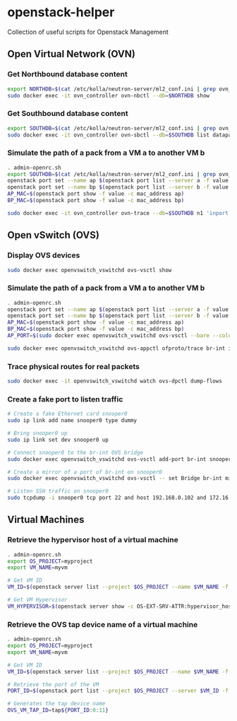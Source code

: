 # openstack-helper
Collection of useful scripts for Openstack Management

## Open Virtual Network (OVN)

### Get Northbound database content

````bash
export NORTHDB=$(cat /etc/kolla/neutron-server/ml2_conf.ini | grep ovn_nb_connection | awk '{print $3}')
sudo docker exec -it ovn_controller ovn-nbctl --db=$NORTHDB show
````
### Get Southbound database content

````bash
export SOUTHDB=$(cat /etc/kolla/neutron-server/ml2_conf.ini | grep ovn_sb_connection | awk '{print $3}')
sudo docker exec -it ovn_controller ovn-sbctl --db=$SOUTHDB list datapath_binding
````

### Simulate the path of a pack from a VM a to another VM b

````bash
. admin-openrc.sh
export SOUTHDB=$(cat /etc/kolla/neutron-server/ml2_conf.ini | grep ovn_sb_connection | awk '{print $3}')
openstack port set --name ap $(openstack port list --server a -f value -c ID)
openstack port set --name bp $(openstack port list --server b -f value -c ID)
AP_MAC=$(openstack port show -f value -c mac_address ap)
BP_MAC=$(openstack port show -f value -c mac_address bp)

sudo docker exec -it ovn_controller ovn-trace --db=$SOUTHDB n1 'inport == "ap" && eth.src == '$AP_MAC' && eth.dst == '$BP_MAC
````

## Open vSwitch (OVS)

### Display OVS devices

````bash
sudo docker exec openvswitch_vswitchd ovs-vsctl show
````

### Simulate the path of a pack from a VM a to another VM b

````bash
. admin-openrc.sh
openstack port set --name ap $(openstack port list --server a -f value -c ID)
openstack port set --name bp $(openstack port list --server b -f value -c ID)
AP_MAC=$(openstack port show -f value -c mac_address ap)
BP_MAC=$(openstack port show -f value -c mac_address bp)
AP_PORT=$(sudo docker exec openvswitch_vswitchd ovs-vsctl --bare --columns=ofport find  interface external-ids:attached-mac=\"$AP_MAC\")

sudo docker exec openvswitch_vswitchd ovs-appctl ofproto/trace br-int in_port=$AP_PORT,dl_src=$AP_MAC,dl_dst=$BP_MAC
````

### Trace physical routes for real packets

````bash
sudo docker exec -it openvswitch_vswitchd watch ovs-dpctl dump-flows
````

### Create a fake port to listen traffic

````bash
# Create a fake Ethernet card snooper0
sudo ip link add name snooper0 type dummy

# Bring snooper0 up
sudo ip link set dev snooper0 up

# Connect snooper0 to the br-int OVS bridge
sudo docker exec openvswitch_vswitchd ovs-vsctl add-port br-int snooper0

# Create a mirror of a port of br-int on snooper0
sudo docker exec openvswitch_vswitchd ovs-vsctl -- set Bridge br-int mirrors=@m  -- --id=@snooper0 get Port snooper0  -- --id=@tapf9b87f34-cf get Port patch-tun -- --id=@m create Mirror name=mymirror select-dst-port=@tapf9b87f34-cf select-src-port=@tapf9b87f34-cf output-port=@snooper0 select_all=1

# Listen SSH traffic on snooper0
sudo tcpdump -i snooper0 tcp port 22 and host 192.168.0.102 and 172.16.1.2
````

## Virtual Machines

### Retrieve the hypervisor host of a virtual machine

````bash
. admin-openrc.sh
export OS_PROJECT=myproject
export VM_NAME=myvm

# Get VM ID
VM_ID=$(openstack server list --project $OS_PROJECT --name $VM_NAME -f value -c ID)

# Get VM Hypervisor
VM_HYPERVISOR=$(openstack server show -c OS-EXT-SRV-ATTR:hypervisor_hostname -f value $VM_ID)
````

### Retrieve the OVS tap device name of a virtual machine

````bash
. admin-openrc.sh
export OS_PROJECT=myproject
export VM_NAME=myvm

# Get VM ID
VM_ID=$(openstack server list --project $OS_PROJECT --name $VM_NAME -f value -c ID)

# Retrieve the port of the VM
PORT_ID=$(openstack port list --project $OS_PROJECT --server $VM_ID -f value -c ID)

# Generates the tap device name
OVS_VM_TAP_ID=tap${PORT_ID:0:11}
````

